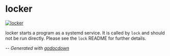 # locker

[![locker](https://godoc.org/github.com/mistifyio/lochness/cmd/locker?status.png)](https://godoc.org/github.com/mistifyio/lochness/cmd/locker)

locker starts a program as a systemd service. It is called by `lock` and should
not be run directly. Please see the `lock` README for further details.


--
*Generated with [godocdown](https://github.com/robertkrimen/godocdown)*
